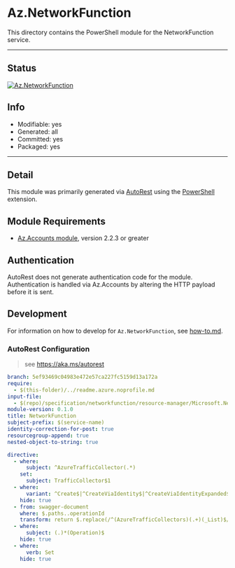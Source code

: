 <!-- region Generated -->
# Az.NetworkFunction
This directory contains the PowerShell module for the NetworkFunction service.

---
## Status
[![Az.NetworkFunction](https://img.shields.io/powershellgallery/v/Az.NetworkFunction.svg?style=flat-square&label=Az.NetworkFunction "Az.NetworkFunction")](https://www.powershellgallery.com/packages/Az.NetworkFunction/)

## Info
- Modifiable: yes
- Generated: all
- Committed: yes
- Packaged: yes

---
## Detail
This module was primarily generated via [AutoRest](https://github.com/Azure/autorest) using the [PowerShell](https://github.com/Azure/autorest.powershell) extension.

## Module Requirements
- [Az.Accounts module](https://www.powershellgallery.com/packages/Az.Accounts/), version 2.2.3 or greater

## Authentication
AutoRest does not generate authentication code for the module. Authentication is handled via Az.Accounts by altering the HTTP payload before it is sent.

## Development
For information on how to develop for `Az.NetworkFunction`, see [how-to.md](how-to.md).
<!-- endregion -->

### AutoRest Configuration
> see https://aka.ms/autorest

``` yaml
branch: 5ef93469c04983e472e57ca227fc5159d13a172a
require:
  - $(this-folder)/../readme.azure.noprofile.md
input-file:
  - $(repo)/specification/networkfunction/resource-manager/Microsoft.NetworkFunction/stable/2022-11-01/AzureTrafficCollector.json
module-version: 0.1.0
title: NetworkFunction
subject-prefix: $(service-name)
identity-correction-for-post: true
resourcegroup-append: true
nested-object-to-string: true

directive:
  - where:
      subject: ^AzureTrafficCollector(.*)
    set:
      subject: TrafficCollector$1
  - where:
      variant: ^Create$|^CreateViaIdentity$|^CreateViaIdentityExpanded$|^Update$|^UpdateViaIdentity$
    hide: true
  - from: swagger-document
    where: $.paths..operationId
    transform: return $.replace(/^(AzureTrafficCollectors)(.+)(_List)$/, "$1$3$2")
  - where:
      subject: (.)*(Operation)$
    hide: true
  - where:
      verb: Set
    hide: true
```


